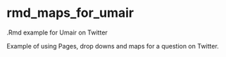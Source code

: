 # rmd_maps_for_umair
.Rmd example for Umair on Twitter

Example of using Pages, drop downs and maps for a question on Twitter.
